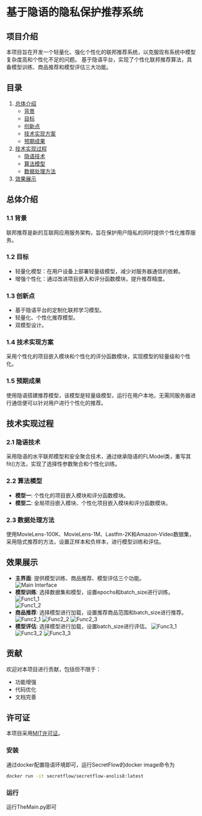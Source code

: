 # 基于隐语的隐私保护推荐系统

## 项目介绍

本项目旨在开发一个轻量化、强化个性化的联邦推荐系统，以克服现有系统中模型复杂度高和个性化不足的问题。
基于隐语平台，实现了个性化联邦推荐算法，具备模型训练、商品推荐和模型评估三大功能。

## 目录

1. [总体介绍](#总体介绍)
   - [背景](#11-背景)
   - [目标](#12-目标)
   - [创新点](#13-创新点)
   - [技术实现方案](#14-技术实现方案)
   - [预期成果](#15-预期成果)
2. [技术实现过程](#技术实现过程)
   - [隐语技术](#21-隐语技术)
   - [算法模型](#22-算法模型)
   - [数据处理方法](#23-数据处理方法)
3. [效果展示](#效果展示)

## 总体介绍

### 1.1 背景

联邦推荐是新的互联网应用服务架构，旨在保护用户隐私的同时提供个性化推荐服务。

### 1.2 目标

- 轻量化模型：在用户设备上部署轻量级模型，减少对服务器通信的依赖。
- 增强个性化：通过改进项目嵌入和评分函数模块，提升推荐精度。

### 1.3 创新点

- 基于隐语平台的定制化联邦学习模型。
- 轻量化、个性化推荐模型。
- 双模型设计。

### 1.4 技术实现方案

采用个性化的项目嵌入模块和个性化的评分函数模块，实现模型的轻量级和个性化。

### 1.5 预期成果

使用隐语搭建推荐模型，该模型是轻量级模型，运行在用户本地，无需同服务器进行通信便可以针对用户进行个性化的推荐。

## 技术实现过程

### 2.1 隐语技术

采用隐语的水平联邦模型和安全聚合技术，通过继承隐语的FLModel类，重写其fit()方法，实现了选择性参数聚合和个性化训练。

### 2.2 算法模型

- **模型一**: 个性化的项目嵌入模块和评分函数模块。
- **模型二**: 全局项目嵌入模块、个性化项目嵌入模块和评分函数模块。

### 2.3 数据处理方法

使用MovieLens-100K、MovieLens-1M、Lastfm-2K和Amazon-Video数据集，采用隐式推荐的方法，设置正样本和负样本，进行模型训练和评估。

## 效果展示

- **主界面**: 提供模型训练、商品推荐、模型评估三个功能。
  <div style="text-align: left;">
  <img src="./images/主界面.png" alt="Main Interface" />
   </div>
- **模型训练**: 选择数据集和模型，设置epochs和batch_size进行训练。
  <div style="text-align: left;">
  <img src="./images/功能1_1.png" alt="Func1_1" />
   </div>
   <div style="text-align: left;">
  <img src="./images/功能1_2.png" alt="Func1_2" />
   </div>
- **商品推荐**: 选择模型进行加载，设置推荐商品范围和batch_size进行推荐。
  ![Func2_1](./images/功能2_1.png "Func2_1")
  ![Func2_2](./images/功能2_2.png "Func2_2")
  ![Func2_3](./images/功能2_3.png "Func2_3")
- **模型评估**: 选择模型进行加载，设置batch_size进行评估。
  ![Func3_1](./images/功能3_1.png "Func3_1")
  ![Func3_2](./images/功能3_2.png "Func3_2")
  ![Func3_3](./images/功能3_3.png "Func3_3")

## 贡献

欢迎对本项目进行贡献，包括但不限于：

- 功能增强
- 代码优化
- 文档完善

## 许可证

本项目采用[MIT许可证](LICENSE)。

### 安装
通过docker配置隐语环境即可，运行SecretFlow的docker image命令为
```bash 
docker run -it secretflow/secretflow-anolis8:latest
```
### 运行
运行TheMain.py即可
